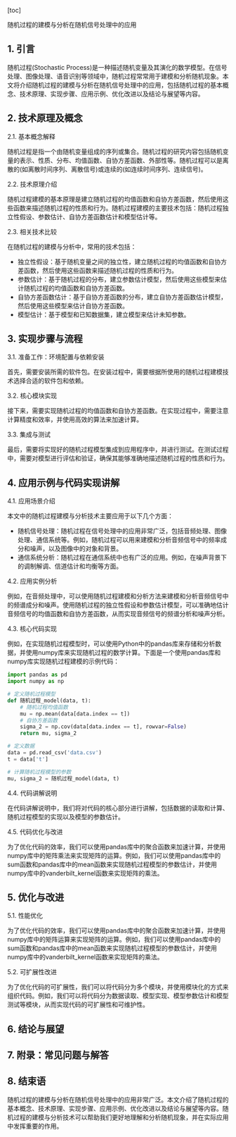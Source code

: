 
[toc]                    
                
                
随机过程的建模与分析在随机信号处理中的应用

## 1. 引言

随机过程(Stochastic Process)是一种描述随机变量及其演化的数学模型。在信号处理、图像处理、语音识别等领域中，随机过程常常用于建模和分析随机现象。本文将介绍随机过程的建模与分析在随机信号处理中的应用，包括随机过程的基本概念、技术原理、实现步骤、应用示例、优化改进以及结论与展望等内容。

## 2. 技术原理及概念

2.1. 基本概念解释

随机过程是指一个由随机变量组成的序列或集合。随机过程的研究内容包括随机变量的表示、性质、分布、均值函数、自协方差函数、外部性等。随机过程可以是离散的(如离散时间序列、离散信号)或连续的(如连续时间序列、连续信号)。

2.2. 技术原理介绍

随机过程建模的基本原理是建立随机过程的均值函数和自协方差函数，然后使用这些函数来描述随机过程的性质和行为。随机过程建模的主要技术包括：随机过程独立性假设、参数估计、自协方差函数估计和模型估计等。

2.3. 相关技术比较

在随机过程的建模与分析中，常用的技术包括：

- 独立性假设：基于随机变量之间的独立性，建立随机过程的均值函数和自协方差函数，然后使用这些函数来描述随机过程的性质和行为。
- 参数估计：基于随机过程的分布，建立参数估计模型，然后使用这些模型来估计随机过程的均值函数和自协方差函数。
- 自协方差函数估计：基于自协方差函数的分布，建立自协方差函数估计模型，然后使用这些模型来估计自协方差函数。
- 模型估计：基于模型和已知数据集，建立模型来估计未知参数。

## 3. 实现步骤与流程

3.1. 准备工作：环境配置与依赖安装

首先，需要安装所需的软件包。在安装过程中，需要根据所使用的随机过程建模技术选择合适的软件包和依赖。

3.2. 核心模块实现

接下来，需要实现随机过程的均值函数和自协方差函数。在实现过程中，需要注意计算精度和效率，并使用高效的算法来加速计算。

3.3. 集成与测试

最后，需要将实现好的随机过程模型集成到应用程序中，并进行测试。在测试过程中，需要对模型进行评估和验证，确保其能够准确地描述随机过程的性质和行为。

## 4. 应用示例与代码实现讲解

4.1. 应用场景介绍

本文中的随机过程建模与分析技术主要应用于以下几个方面：

- 随机信号处理：随机过程在信号处理中的应用非常广泛，包括音频处理、图像处理、通信系统等。例如，随机过程可以用来建模和分析音频信号中的频率成分和噪声，以及图像中的对象和背景。
- 通信系统分析：随机过程在通信系统中也有广泛的应用。例如，在噪声背景下的调制解调、信道估计和均衡等方面。

4.2. 应用实例分析

例如，在音频处理中，可以使用随机过程建模和分析方法来建模和分析音频信号中的频谱成分和噪声。使用随机过程的独立性假设和参数估计模型，可以准确地估计音频信号的均值函数和自协方差函数，从而实现音频信号的频谱分析和噪声分析。

4.3. 核心代码实现

例如，在实现随机过程模型时，可以使用Python中的pandas库来存储和分析数据，并使用numpy库来实现随机过程的数学计算。下面是一个使用pandas库和numpy库实现随机过程建模的示例代码：
```python
import pandas as pd
import numpy as np

# 定义随机过程模型
def 随机过程_model(data, t):
    # 随机过程均值函数
    mu = np.mean(data[data.index == t])
    # 自协方差函数
    sigma_2 = np.cov(data[data.index == t], rowvar=False)
    return mu, sigma_2

# 定义数据
data = pd.read_csv('data.csv')
t = data['t']

# 计算随机过程模型的参数
mu, sigma_2 = 随机过程_model(data, t)
```

4.4. 代码讲解说明

在代码讲解说明中，我们将对代码的核心部分进行讲解，包括数据的读取和计算、随机过程模型的实现以及模型的参数估计。

4.5. 代码优化与改进

为了优化代码的效率，我们可以使用pandas库中的聚合函数来加速计算，并使用numpy库中的矩阵乘法来实现矩阵的运算。例如，我们可以使用pandas库中的sum函数和pandas库中的mean函数来实现随机过程模型的参数估计，并使用numpy库中的vanderbilt_kernel函数来实现矩阵的乘法。

## 5. 优化与改进

5.1. 性能优化

为了优化代码的效率，我们可以使用pandas库中的聚合函数来加速计算，并使用numpy库中的矩阵运算来实现矩阵的运算。例如，我们可以使用pandas库中的sum函数和pandas库中的mean函数来实现随机过程模型的参数估计，并使用numpy库中的vanderbilt_kernel函数来实现矩阵的乘法。

5.2. 可扩展性改进

为了优化代码的可扩展性，我们可以将代码分为多个模块，并使用模块化的方式来组织代码。例如，我们可以将代码分为数据读取、模型实现、模型参数估计和模型测试等模块，从而实现代码的可扩展性和可维护性。

## 6. 结论与展望

## 7. 附录：常见问题与解答

## 8. 结束语

随机过程的建模与分析在随机信号处理中的应用非常广泛。本文介绍了随机过程的基本概念、技术原理、实现步骤、应用示例、优化改进以及结论与展望等内容。随机过程的建模与分析技术可以帮助我们更好地理解和分析随机现象，并在实际应用中发挥重要的作用。

